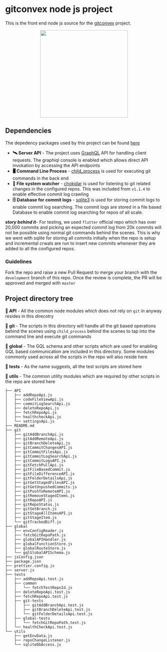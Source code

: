 # gitconvex node js project
This is the front end node js source for the [gitconvex](https://github.com/neel1996/gitconvex-package) project.

<p align="center">
    <img src="https://user-images.githubusercontent.com/47709856/87227374-23c91180-c3b8-11ea-80a9-4ff0e9fcb1ec.png" width="280">
</p>

## Dependencies

The depedency packages used by this project can be found [here](https://github.com/neel1996/gitconvex-server/network/dependencies)

- **🛰️ Server API** - The project uses [GraphQL](https://github.com/graphql) API for handling client requests. The graphiql console is enabled which allows direct API invokation by accessing the API endpoints
- **🖥️ Command Line Process** - [child_process](https://nodejs.org/api/child_process.html) is used for executing git commands in the back end
- **🧐 File system watcher** - [chokidar](https://www.npmjs.com/package/chokidar) is used for listening to git related changes in the configured repos. This was included from `v1.1.4` to enable effective commit log crawling 
- **🗄️ Database for commit logs** - [sqlite3](https://www.npmjs.com/package/sqlite3) is used for storing commit logs to enable commit log searching. The commit logs are stored in a file based Database to enable commit log searching for repos of all scale. 
  
***story behind it***- For testing, we used `flutter` official repo which has over 20,000 commits and picking an expected commit log from 20k commits will not be possible using normal git commands behind the scenes. This is why we went with sqlite for storing all commits initially when the repo is setup and incremental crwals are run to insert new commits whenever they are added to all the configured repos.

### Guidelines 

Fork the repo and raise a new Pull Request to merge your branch with the `development` branch of this repo. Once the review is complete, the PR will be approved and merged with `master`

## Project directory tree

**📂 API** - All the common node modules which does not rely on `git` in anyway resides in this direcotry

**📂 git** - The scripts in this directory will handle all the git based operations behind the scenes using `child_process` behind the scenes to tap into the command line and execute git commands

**📂 global** - The GQL schema and other scripts which are used for enabling GQL based communication are included in this directory. Some modules commonly used across all the scripts in the repo will also reside here

**📂 tests** - As the name suggests, all the test scripts are stored here

**📂 utils** - The common utility modules which are required by other scripts in the repo are stored here

```
├── API
│   ├── addRepoApi.js
│   ├── codeFileViewApi.js
│   ├── commitLogSearchApi.js
│   ├── deleteRepoApi.js
│   ├── fetchRepoApi.js
│   ├── healthcheckApi.js
│   └── settingsApi.js
├── README.md
├── git
│   ├── gitAddBranchApi.js
│   ├── gitAddRemoteApi.js
│   ├── gitBranchDeleteApi.js
│   ├── gitCommitChangesAPI.js
│   ├── gitCommitFilesApi.js
│   ├── gitCommitLogSearchApi.js
│   ├── gitCommitLogsAPI.js
│   ├── gitFetchPullApi.js
│   ├── gitFileBasedCommit.js
│   ├── gitFileDifferenceAPI.js
│   ├── gitFolderDetailsApi.js
│   ├── gitGetStagedFilesAPI.js
│   ├── gitGetUnpushedCommits.js
│   ├── gitPushToRemoteAPI.js
│   ├── gitRemoveStagedItems.js
│   ├── gitRepoAPI.js
│   ├── gitRepoStatus.js
│   ├── gitSetBranch.js
│   ├── gitStageAllItemsAPI.js
│   ├── gitStageItem.js
│   └── gitTrackedDiff.js
├── global
│   ├── envConfigReader.js
│   ├── fetchGitRepoPath.js
│   ├── globalAPIHandler.js
│   ├── globalFunctionStore.js
│   ├── globalRouteStore.js
│   └── gqlGlobalAPISchema.js
├── jsConfig.json
├── package.json
├── prettier.config.js
├── server.js
├── tests
│   ├── addRepoApi.test.js
│   ├── common
│   │   └── fetchTestRepoId.js
│   ├── deleteRepoApi.test.js
│   ├── fetchRepoApi.test.js
│   ├── git-tests
│   │   ├── gitAddBranchApi.test.js
│   │   ├── gitBranchDeleteApi.test.js
│   │   └── gitFolderDetailsApi.test.js
│   ├── global-tests
│   │   └── fetchGitRepoPath.test.js
│   └── healthCheckApi.test.js
└── utils
    ├── getEnvData.js
    ├── repoChangeListener.js
    └── sqliteDbAccess.js
    
```

